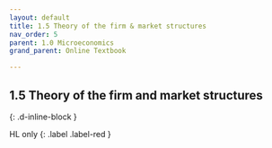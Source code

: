 ```yaml
---
layout: default
title: 1.5 Theory of the firm & market structures
nav_order: 5
parent: 1.0 Microeconomics
grand_parent: Online Textbook

---
```


## 1.5 Theory of the firm and market structures
{: .d-inline-block }

HL only
{: .label .label-red }
